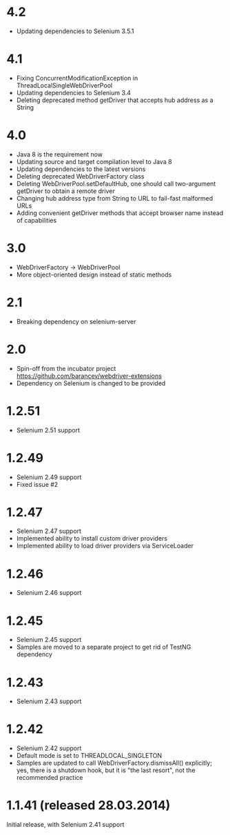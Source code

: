 4.2
=======================
* Updating dependencies to Selenium 3.5.1

4.1
=======================
* Fixing ConcurrentModificationException in ThreadLocalSingleWebDriverPool
* Updating dependencies to Selenium 3.4
* Deleting deprecated method getDriver that accepts hub address as a String

4.0
=======================

* Java 8 is the requirement now
* Updating source and target compilation level to Java 8
* Updating dependencies to the latest versions
* Deleting deprecated WebDriverFactory class
* Deleting WebDriverPool.setDefaultHub, one should call two-argument getDriver to obtain a remote driver
* Changing hub address type from String to URL to fail-fast malformed URLs
* Adding convenient getDriver methods that accept browser name instead of capabilities

3.0
=======================

* WebDriverFactory -> WebDriverPool
* More object-oriented design instead of static methods

2.1
=======================

* Breaking dependency on selenium-server

2.0
=======================

* Spin-off from the incubator project https://github.com/barancev/webdriver-extensions
* Dependency on Selenium is changed to be provided

1.2.51
=======================

* Selenium 2.51 support

1.2.49
=======================

* Selenium 2.49 support
* Fixed issue #2

1.2.47
=======================

* Selenium 2.47 support
* Implemented ability to install custom driver providers
* Implemented ability to load driver providers via ServiceLoader

1.2.46
=======================

* Selenium 2.46 support

1.2.45
=======================

* Selenium 2.45 support
* Samples are moved to a separate project to get rid of TestNG dependency

1.2.43
=======================

* Selenium 2.43 support

1.2.42
=======================

* Selenium 2.42 support
* Default mode is set to THREADLOCAL_SINGLETON
* Samples are updated to call WebDriverFactory.dismissAll() explicitly; yes, there is a shutdown hook, but it is "the last resort", not the recommended practice

1.1.41 (released 28.03.2014)
============================

Initial release, with Selenium 2.41 support
